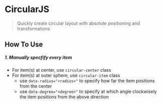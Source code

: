 # CircularJS

> Quickly create circular layout with absolute positioning and transformations

## How To Use

##### 1. Manually specfify every item

+ For item(s) at center, use `circular-center` class
+ For item(s) at outer sphere, use `circular-item` class
    - use `data-radius="<radius>"` to specify how far the item positions from the center
    - use `data-degree="<degree>"` to specify at which angle clockwisely the item positions from the above direction
